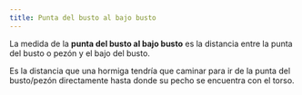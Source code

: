 ```yaml
---
title: Punta del busto al bajo busto
---
```


La medida de la **punta del busto al bajo busto** es la distancia entre la punta del busto o pezón y el bajo del busto.

Es la distancia que una hormiga tendría que caminar para ir de la punta del busto/pezón directamente hasta donde su pecho se encuentra con el torso.
